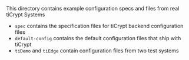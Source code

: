 This directory contains example configuration specs and files from real tiCrypt Systems 

* `spec` contains the specification files for tiCrypt backend configuration files
* `default-config` contains the default configuration files that ship with tiCrypt
* `tiDemo` and `tiEdge` contain configuration files from two test systems
